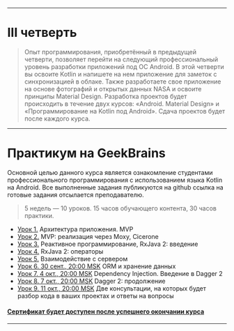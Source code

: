 ___

# III четверть
> Опыт программирования, приобретённый в предыдущей четверти, позволяет перейти на следующий профессиональный уровень разработки приложений под ОС Android. В этой четверти вы освоите Kotlin и напишете на нем приложение для заметок с синхронизацией в облаке. Также разработаете свое приложение на основе фотографий и открытых данных NASA и освоите принципы Material Design. Разработка проектов будет происходить в течение двух курсов: «Android. Material Design» и «Программирование на Kotlin под Android». Сдача проектов будет после каждого курса.

___

# Практикум на GeekBrains
Основной целью данного курса является ознакомление студентами профессионального программирования с использованием языка Kotlin на Android.
Все выполненные задания публикуются на github ссылка на готовые задания отсылается преподавателю.

> 5 недель — 10 уроков. 15 часов обучающего контента, 30 часов практики.

* [Урок 1.](https://github.com/zurbaevi/android-popular-libraries/pull/1) Архитектура приложения. MVP
* [Урок 2.](https://github.com/zurbaevi/android-popular-libraries/pull/2) MVP: реализация через Moxy, Cicerone
* [Урок 3.](https://github.com/zurbaevi/android-popular-libraries/pull/3) Реактивное программирование, RxJava 2: введение
* [Урок 4.](https://github.com/zurbaevi/android-popular-libraries/pull/4) RxJava 2: операторы
* [Урок 5.](https://github.com/zurbaevi/android-popular-libraries/pull/5) Взаимодействие с сервером
* [Урок 6. 30 сент., 20:00 MSK]() ORM и хранение данных
* [Урок 7. 4 окт., 20:00 MSK]() Dependency Injection. Введение в Dagger 2
* [Урок 8. 7 окт., 20:00 MSK]() Dagger 2: продолжение
* [Урок 9. 11 окт., 20:00 MSK]() Две консультации, на которых будет разбор кода в ваших проектах и ответы на вопросы
#### [Сертификат будет доступен после успешнего окончании курса]()

____
